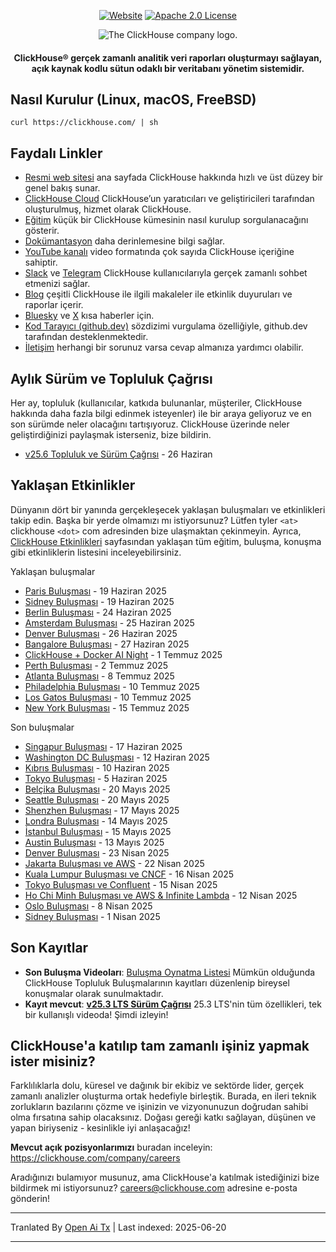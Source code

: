 <div align=center>

[![Website](https://img.shields.io/website?up_message=AVAILABLE&down_message=DOWN&url=https%3A%2F%2Fclickhouse.com&style=for-the-badge)](https://clickhouse.com)
[![Apache 2.0 License](https://img.shields.io/badge/license-Apache%202.0-blueviolet?style=for-the-badge)](https://www.apache.org/licenses/LICENSE-2.0)

<picture align=center>
    <source media="(prefers-color-scheme: dark)" srcset="https://github.com/ClickHouse/clickhouse-docs/assets/9611008/4ef9c104-2d3f-4646-b186-507358d2fe28">
    <source media="(prefers-color-scheme: light)" srcset="https://github.com/ClickHouse/clickhouse-docs/assets/9611008/b001dc7b-5a45-4dcd-9275-e03beb7f9177">
    <img alt="The ClickHouse company logo." src="https://github.com/ClickHouse/clickhouse-docs/assets/9611008/b001dc7b-5a45-4dcd-9275-e03beb7f9177">
</picture>

<h4>ClickHouse® gerçek zamanlı analitik veri raporları oluşturmayı sağlayan, açık kaynak kodlu sütun odaklı bir veritabanı yönetim sistemidir.</h4>

</div>

## Nasıl Kurulur (Linux, macOS, FreeBSD)

```
curl https://clickhouse.com/ | sh
```

## Faydalı Linkler

* [Resmi web sitesi](https://clickhouse.com/) ana sayfada ClickHouse hakkında hızlı ve üst düzey bir genel bakış sunar.
* [ClickHouse Cloud](https://clickhouse.cloud) ClickHouse’un yaratıcıları ve geliştiricileri tarafından oluşturulmuş, hizmet olarak ClickHouse.
* [Eğitim](https://clickhouse.com/docs/getting_started/tutorial/) küçük bir ClickHouse kümesinin nasıl kurulup sorgulanacağını gösterir.
* [Dokümantasyon](https://clickhouse.com/docs/) daha derinlemesine bilgi sağlar.
* [YouTube kanalı](https://www.youtube.com/c/ClickHouseDB) video formatında çok sayıda ClickHouse içeriğine sahiptir.
* [Slack](https://clickhouse.com/slack) ve [Telegram](https://telegram.me/clickhouse_en) ClickHouse kullanıcılarıyla gerçek zamanlı sohbet etmenizi sağlar.
* [Blog](https://clickhouse.com/blog/) çeşitli ClickHouse ile ilgili makaleler ile etkinlik duyuruları ve raporlar içerir.
* [Bluesky](https://bsky.app/profile/clickhouse.com) ve [X](https://x.com/ClickHouseDB) kısa haberler için.
* [Kod Tarayıcı (github.dev)](https://github.dev/ClickHouse/ClickHouse) sözdizimi vurgulama özelliğiyle, github.dev tarafından desteklenmektedir.
* [İletişim](https://clickhouse.com/company/contact) herhangi bir sorunuz varsa cevap almanıza yardımcı olabilir.

## Aylık Sürüm ve Topluluk Çağrısı

Her ay, topluluk (kullanıcılar, katkıda bulunanlar, müşteriler, ClickHouse hakkında daha fazla bilgi edinmek isteyenler) ile bir araya geliyoruz ve en son sürümde neler olacağını tartışıyoruz.
ClickHouse üzerinde neler geliştirdiğinizi paylaşmak isterseniz, bize bildirin.

* [v25.6 Topluluk ve Sürüm Çağrısı](https://clickhouse.com/company/events/v25-6-community-release-call) - 26 Haziran

## Yaklaşan Etkinlikler

Dünyanın dört bir yanında gerçekleşecek yaklaşan buluşmaları ve etkinlikleri takip edin.
Başka bir yerde olmamızı mı istiyorsunuz?
Lütfen tyler `<at>` clickhouse `<dot>` com adresinden bize ulaşmaktan çekinmeyin.
Ayrıca, [ClickHouse Etkinlikleri](https://clickhouse.com/company/news-events) sayfasından yaklaşan tüm eğitim, buluşma, konuşma gibi etkinliklerin listesini inceleyebilirsiniz.

Yaklaşan buluşmalar
* [Paris Buluşması](https://www.meetup.com/clickhouse-france-user-group/events/308053030/) - 19 Haziran 2025
* [Sidney Buluşması](https://www.meetup.com/clickhouse-australia-user-group/events/308248552/) - 19 Haziran 2025
* [Berlin Buluşması](https://www.meetup.com/clickhouse-berlin-user-group/events/307866586/) - 24 Haziran 2025
* [Amsterdam Buluşması](https://www.meetup.com/clickhouse-netherlands-user-group/events/308053051/) - 25 Haziran 2025
* [Denver Buluşması](https://lu.ma/j7qm8o6i) - 26 Haziran 2025
* [Bangalore Buluşması](https://www.meetup.com/clickhouse-bangalore-user-group/events/308323519/) - 27 Haziran 2025
* [ClickHouse + Docker AI Night](https://lu.ma/g9nhgnlh) - 1 Temmuz 2025
* [Perth Buluşması](https://www.meetup.com/clickhouse-perth-user-group/events/308421971/) - 2 Temmuz 2025
* [Atlanta Buluşması](https://www.meetup.com/clickhouse-atlanta-meetup-group/events/307627590/) - 8 Temmuz 2025
* [Philadelphia Buluşması](https://www.meetup.com/clickhouse-philadelphia-user-group/events/308333554/) - 10 Temmuz 2025
* [Los Gatos Buluşması](https://www.meetup.com/clickhouse-silicon-valley-meetup-group/events/308546075) - 10 Temmuz 2025
* [New York Buluşması](https://www.meetup.com/clickhouse-new-york-user-group/events/307627675/) - 15 Temmuz 2025


Son buluşmalar
* [Singapur Buluşması](https://www.meetup.com/clickhouse-cyprus-user-group/events/307819236) - 17 Haziran 2025
* [Washington DC Buluşması](https://www.meetup.com/clickhouse-dc-user-group/events/307622954/) - 12 Haziran 2025
* [Kıbrıs Buluşması](https://www.meetup.com/clickhouse-cyprus-user-group/events/307819236) - 10 Haziran 2025
* [Tokyo Buluşması](https://www.meetup.com/clickhouse-tokyo-user-group/events/307689645/) - 5 Haziran 2025
* [Belçika Buluşması](https://www.meetup.com/clickhouse-belgium-user-group/events/307818346/) - 20 Mayıs 2025
* [Seattle Buluşması](https://www.meetup.com/clickhouse-seattle-user-group/events/307622716/) - 20 Mayıs 2025
* [Shenzhen Buluşması](https://www.huodongxing.com/event/7803892350511) - 17 Mayıs 2025
* [Londra Buluşması](https://www.meetup.com/clickhouse-london-user-group/events/306047172/) - 14 Mayıs 2025
* [İstanbul Buluşması](https://www.meetup.com/clickhouse-turkiye-meetup-group/events/306978337/) - 15 Mayıs 2025
* [Austin Buluşması](https://www.meetup.com/clickhouse-austin-user-group/events/307289908) - 13 Mayıs 2025
* [Denver Buluşması](https://www.meetup.com/clickhouse-denver-user-group/events/306934991/) - 23 Nisan 2025
* [Jakarta Buluşması ve AWS](https://www.meetup.com/clickhouse-indonesia-user-group/events/306973747/) - 22 Nisan 2025
* [Kuala Lumpur Buluşması ve CNCF](https://www.meetup.com/clickhouse-malaysia-meetup-group/events/306697678/) - 16 Nisan 2025
* [Tokyo Buluşması ve Confluent](https://www.meetup.com/clickhouse-tokyo-user-group/events/306832118/) - 15 Nisan 2025
* [Ho Chi Minh Buluşması ve AWS & Infinite Lambda](https://www.meetup.com/clickhouse-vietnam-meetup-group/events/306810105/) - 12 Nisan 2025
* [Oslo Buluşması](https://www.meetup.com/open-source-real-time-data-warehouse-real-time-analytics/events/306414327/) - 8 Nisan 2025
* [Sidney Buluşması](https://www.meetup.com/clickhouse-australia-user-group/events/306549810/) - 1 Nisan 2025





## Son Kayıtlar

* **Son Buluşma Videoları**: [Buluşma Oynatma Listesi](https://www.youtube.com/playlist?list=PL0Z2YDlm0b3iNDUzpY1S3L_iV4nARda_U) Mümkün olduğunda ClickHouse Topluluk Buluşmalarının kayıtları düzenlenip bireysel konuşmalar olarak sunulmaktadır. 
* **Kayıt mevcut**: [**v25.3 LTS Sürüm Çağrısı**](https://www.youtube.com/watch?v=iCKEzp0_Z2Q) 25.3 LTS'nin tüm özellikleri, tek bir kullanışlı videoda! Şimdi izleyin!

 ## ClickHouse'a katılıp tam zamanlı işiniz yapmak ister misiniz?

Farklılıklarla dolu, küresel ve dağınık bir ekibiz ve sektörde lider, gerçek zamanlı analizler oluşturma ortak hedefiyle birleştik.
Burada, en ileri teknik zorlukların bazılarını çözme ve işinizin ve vizyonunuzun doğrudan sahibi olma fırsatına sahip olacaksınız.
Doğası gereği katkı sağlayan, düşünen ve yapan biriyseniz - kesinlikle iyi anlaşacağız!

**Mevcut açık pozisyonlarımızı** buradan inceleyin: https://clickhouse.com/company/careers

Aradığınızı bulamıyor musunuz, ama ClickHouse'a katılmak istediğinizi bize bildirmek mi istiyorsunuz?
careers@clickhouse.com adresine e-posta gönderin!


---

Tranlated By [Open Ai Tx](https://github.com/OpenAiTx/OpenAiTx) | Last indexed: 2025-06-20

---
